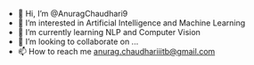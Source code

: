 - 👋 Hi, I’m @AnuragChaudhari9
- 👀 I’m interested in Artificial Intelligence and Machine Learning
- 🌱 I’m currently learning NLP and Computer Vision
- 💞️ I’m looking to collaborate on ...
- 📫 How to reach me anurag.chaudhariiitb@gmail.com

<!---
AnuragChaudhari9/AnuragChaudhari9 is a ✨ special ✨ repository because its `README.md` (this file) appears on your GitHub profile.
You can click the Preview link to take a look at your changes.
--->
